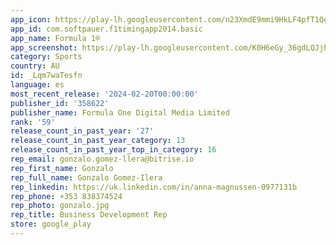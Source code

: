 ```yaml
---
app_icon: https://play-lh.googleusercontent.com/n23XmdE9mmi9HkLF4pfT1QgaIAxeLMzvIvvTSyq9YTyma6X9i-5HuE-8Fc31g55sSQ
app_id: com.softpauer.f1timingapp2014.basic
app_name: Formula 1®
app_screenshot: https://play-lh.googleusercontent.com/K0H6eGy_36gdLQJjhDpB4YpsYzwmACewT4alNbZhn7KESHIJ8CiCzB0fmG6RNx3dFQ
category: Sports
country: AU
id: _Lqm7waTesfn
language: es
most_recent_release: '2024-02-20T00:00:00'
publisher_id: '358622'
publisher_name: Formula One Digital Media Limited
rank: '59'
release_count_in_past_year: '27'
release_count_in_past_year_category: 13
release_count_in_past_year_top_in_category: 16
rep_email: gonzalo.gomez-llera@bitrise.io
rep_first_name: Gonzalo
rep_full_name: Gonzalo Gomez-Ilera
rep_linkedin: https://uk.linkedin.com/in/anna-magnussen-0977131b
rep_phone: +353 838374524
rep_photo: gonzalo.jpg
rep_title: Business Development Rep
store: google_play
---
```

